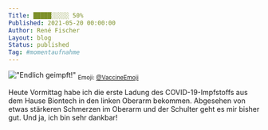 ```yaml
---
Title: █████░░░░░ 50%
Published: 2021-05-20 00:00:00
Author: René Fischer
Layout: blog
Status: published
Tag: #momentaufnahme
---
```

!["Endlich geimpft!"](2021-05-20-22-44-32.jpg)
<sub>Emoji: [@VaccineEmoji](https://twitter.com/VaccineEmoji)</sub>

Heute Vormittag habe ich die erste Ladung des COVID-19-Impfstoffs aus dem Hause Biontech in den linken Oberarm bekommen. Abgesehen von etwas stärkeren Schmerzen im Oberarm und der Schulter geht es mir bisher gut. Und ja, ich bin sehr dankbar!
